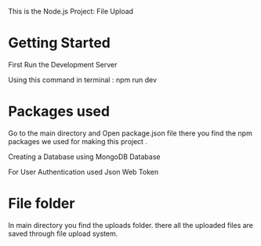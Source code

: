 This is the Node.js Project: File Upload 
# Getting Started

First Run the Development Server

 Using this command in terminal 
 : npm run dev

# Packages used 

Go to the main directory and Open package.json file there you find the npm packages we used for making this project .

Creating a Database using MongoDB Database   

For User Authentication used Json Web Token 

# File folder 
In main directory you find the uploads folder. there all the uploaded files are saved through file upload system.




